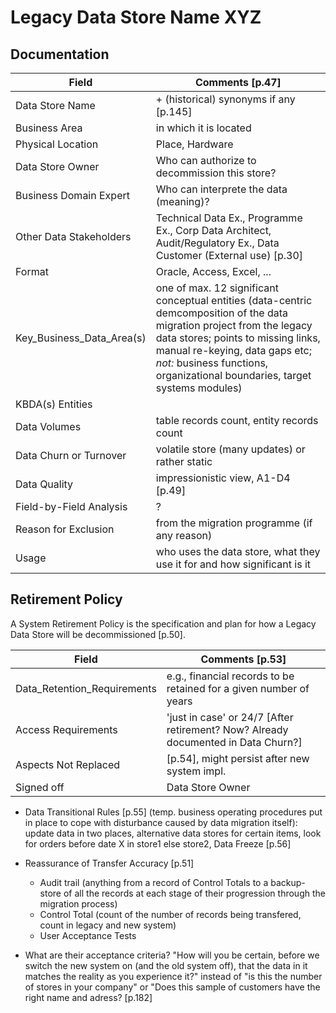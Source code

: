 # Legacy Data Store Name XYZ

## Documentation

| Field                       | Comments [p.47]   |
|-----------------------------|-------------------|
| Data Store Name             | + (historical) synonyms if any [p.145]
| Business Area               | in which it is located
| Physical Location           | Place, Hardware
| Data Store Owner            | Who can authorize to decommission this store?
| Business Domain Expert      | Who can interprete the data (meaning)?
| Other Data Stakeholders     | Technical Data Ex., Programme Ex., Corp Data Architect, Audit/Regulatory Ex., Data Customer (External use) [p.30]
| Format                      | Oracle, Access, Excel, ... 
| Key_Business_Data_Area(s)   | one of max. 12 significant conceptual entities (data-centric demcomposition of the data migration project from the legacy data stores; points to missing links, manual re-keying, data gaps etc; _not:_ business functions, organizational boundaries, target systems modules)
| KBDA(s) Entities            | 
| Data Volumes                | table records count, entity records count
| Data Churn or Turnover      | volatile store (many updates) or rather static
| Data Quality                | impressionistic view, A1-D4 [p.49] 
| Field-by-Field Analysis     | ?
| Reason for Exclusion        | from the migration programme (if any reason)
| Usage                       | who uses the data store, what they use it for and how significant is it


## Retirement Policy

A System Retirement Policy is the specification and plan for how a Legacy Data Store will be decommissioned [p.50].

| Field                       | Comments [p.53]   |
|-----------------------------|-------------------|
| Data_Retention_Requirements | e.g., financial records to be retained for a given number of years
| Access Requirements         | 'just in case' or 24/7 [After retirement? Now? Already documented in Data Churn?]
| Aspects Not Replaced        | [p.54], might persist after new system impl.
| Signed off                  | Data Store Owner

- Data Transitional Rules [p.55] (temp. business operating procedures put in place to cope with disturbance caused by data migration itself): update data in two places, alternative data stores for certain items, look for orders before date X in store1 else store2, Data Freeze [p.56]
- Reassurance of Transfer Accuracy [p.51]
	- Audit trail (anything from a record of Control Totals to a backup-store of all the records at each stage of their progression through the migration process)
	- Control Total (count of the number of records being transfered, count in legacy and new system)
	- User Acceptance Tests
	
- What are their acceptance criteria? "How will you be certain, before we switch the new system on (and the old system off), that the data in it matches the reality as you experience it?" instead of "is this the number of stores in your company" or "Does this sample of customers have the right name and adress? [p.182]
